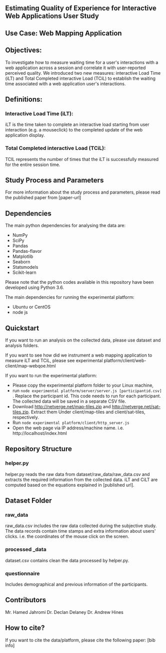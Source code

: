 ## Estimating Quality of Experience for Interactive Web Applications User Study 
## Use Case: Web Mapping Application
## Objectives:
To investigate how to measure waiting time for a user's interactions with a web application across a session and correlate it with user-reported perceived quality.  We introduced two new measures: interactive Load Time (iLT) and Total Completed interactive Load (TCiL) to establish the waiting time associated with a web application user's interactions. 

## Definitions:
### Interactive Load Time (iLT):
 iLT is the time taken to complete an interactive load starting from user interaction (e.g. a mouseclick) to the completed update of the web application display.
### Total Completed interactive Load (TCiL):
TCIL represents the number of  times that the  iLT is successfully measured for the entire session time. 

## Study Process and Parameters
For more information about the study process and parameters, please read the published paper from [paper-url]

## Dependencies
The main python dependencies for analysing the data are:
- NumPy
- SciPy
- Pandas
- Pandas-flavor
- Matplotlib
- Seaborn
- Statsmodels
- Scikit-learn

Please note that the python codes available in this repository have been developed using Python 3.6. 

The main dependencies for running the experimental platform:
- Ubuntu or CentOS
- node js

## Quickstart

If you want to run an analysis on the collected data, please use dataset and analysis folders.

If you want to see how did we instrument a web mapping application to measure iLT and TCiL, please see experimental platform/client/web-client/map-webqoe.html

If you want to run the experimental platform:

- Please copy  the  experimental platform folder to your Linux machine,
- run ``` node experimental platform/server/server.js [participantid.csv] ``` . Replace the participant id. This code needs to run for each participant. The collected data will be saved in a separate CSV file. 
- Download http://netverge.net/map-tiles.zip and http://netverge.net/sat-tiles.zip.  Extract them Under client/map-tiles and client/sat-tiles, respectively.
- Run ``` node experimental platform/client/http_server.js ``` 
- Open the web page via IP address/machine name. i.e. http://localhost/index.html 

## Repository Structure 

### helper.py

helper.py reads the raw data from dataset/raw_data/raw_data.csv and extracts the required information from the collected data. iLT and CiLT are computed based on the equations explained in [published url].

## Dataset Folder 

### raw_data

raw_data.csv includes the raw data collected during the subjective study. The data records contain time stamps and extra information about users' clicks. i.e. the coordinates of the mouse click on the screen.  

### processed _data 

dataset.csv contains clean the data processed by helper.py.


### questionnaire 
Includes demographical and previous information of the participants.

## Contributors
Mr. Hamed Jahromi
Dr. Declan Delaney
Dr. Andrew Hines 

## How to cite?
If you want to cite the data/platform, please cite the following paper:
[bib info]
